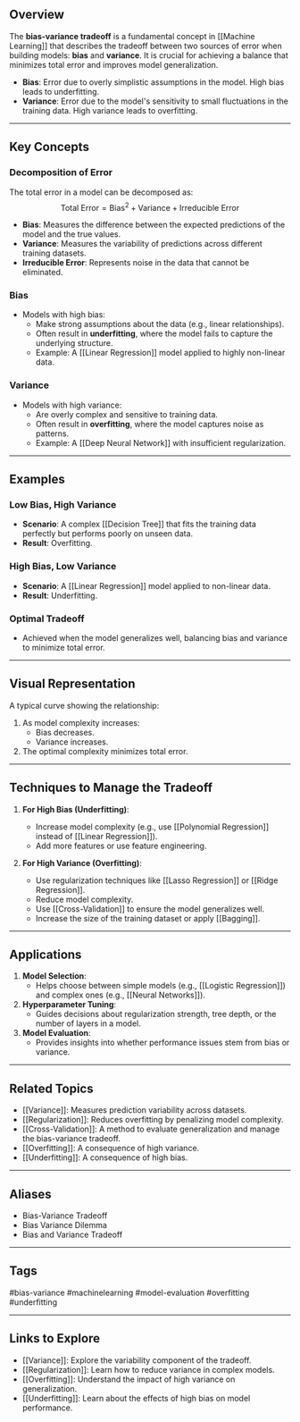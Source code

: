 ## Overview
The **bias-variance tradeoff** is a fundamental concept in [[Machine Learning]] that describes the tradeoff between two sources of error when building models: **bias** and **variance**. It is crucial for achieving a balance that minimizes total error and improves model generalization.

- **Bias**: Error due to overly simplistic assumptions in the model. High bias leads to underfitting.
- **Variance**: Error due to the model's sensitivity to small fluctuations in the training data. High variance leads to overfitting.

---

## Key Concepts

### Decomposition of Error
The total error in a model can be decomposed as:
$$
\text{Total Error} = \text{Bias}^2 + \text{Variance} + \text{Irreducible Error}
$$
- **Bias**: Measures the difference between the expected predictions of the model and the true values.
- **Variance**: Measures the variability of predictions across different training datasets.
- **Irreducible Error**: Represents noise in the data that cannot be eliminated.

### Bias
- Models with high bias:
  - Make strong assumptions about the data (e.g., linear relationships).
  - Often result in **underfitting**, where the model fails to capture the underlying structure.
  - Example: A [[Linear Regression]] model applied to highly non-linear data.

### Variance
- Models with high variance:
  - Are overly complex and sensitive to training data.
  - Often result in **overfitting**, where the model captures noise as patterns.
  - Example: A [[Deep Neural Network]] with insufficient regularization.

---

## Examples

### Low Bias, High Variance
- **Scenario**: A complex [[Decision Tree]] that fits the training data perfectly but performs poorly on unseen data.
- **Result**: Overfitting.

### High Bias, Low Variance
- **Scenario**: A [[Linear Regression]] model applied to non-linear data.
- **Result**: Underfitting.

### Optimal Tradeoff
- Achieved when the model generalizes well, balancing bias and variance to minimize total error.

---

## Visual Representation
A typical curve showing the relationship:
1. As model complexity increases:
   - Bias decreases.
   - Variance increases.
2. The optimal complexity minimizes total error.

---

## Techniques to Manage the Tradeoff

1. **For High Bias (Underfitting)**:
   - Increase model complexity (e.g., use [[Polynomial Regression]] instead of [[Linear Regression]]).
   - Add more features or use feature engineering.

2. **For High Variance (Overfitting)**:
   - Use regularization techniques like [[Lasso Regression]] or [[Ridge Regression]].
   - Reduce model complexity.
   - Use [[Cross-Validation]] to ensure the model generalizes well.
   - Increase the size of the training dataset or apply [[Bagging]].

---

## Applications

1. **Model Selection**:
   - Helps choose between simple models (e.g., [[Logistic Regression]]) and complex ones (e.g., [[Neural Networks]]).
2. **Hyperparameter Tuning**:
   - Guides decisions about regularization strength, tree depth, or the number of layers in a model.
3. **Model Evaluation**:
   - Provides insights into whether performance issues stem from bias or variance.

---

## Related Topics

- [[Variance]]: Measures prediction variability across datasets.
- [[Regularization]]: Reduces overfitting by penalizing model complexity.
- [[Cross-Validation]]: A method to evaluate generalization and manage the bias-variance tradeoff.
- [[Overfitting]]: A consequence of high variance.
- [[Underfitting]]: A consequence of high bias.

---

## Aliases
- Bias-Variance Tradeoff
- Bias Variance Dilemma
- Bias and Variance Tradeoff

---

## Tags
#bias-variance #machinelearning #model-evaluation #overfitting #underfitting

---

## Links to Explore
- [[Variance]]: Explore the variability component of the tradeoff.
- [[Regularization]]: Learn how to reduce variance in complex models.
- [[Overfitting]]: Understand the impact of high variance on generalization.
- [[Underfitting]]: Learn about the effects of high bias on model performance.
